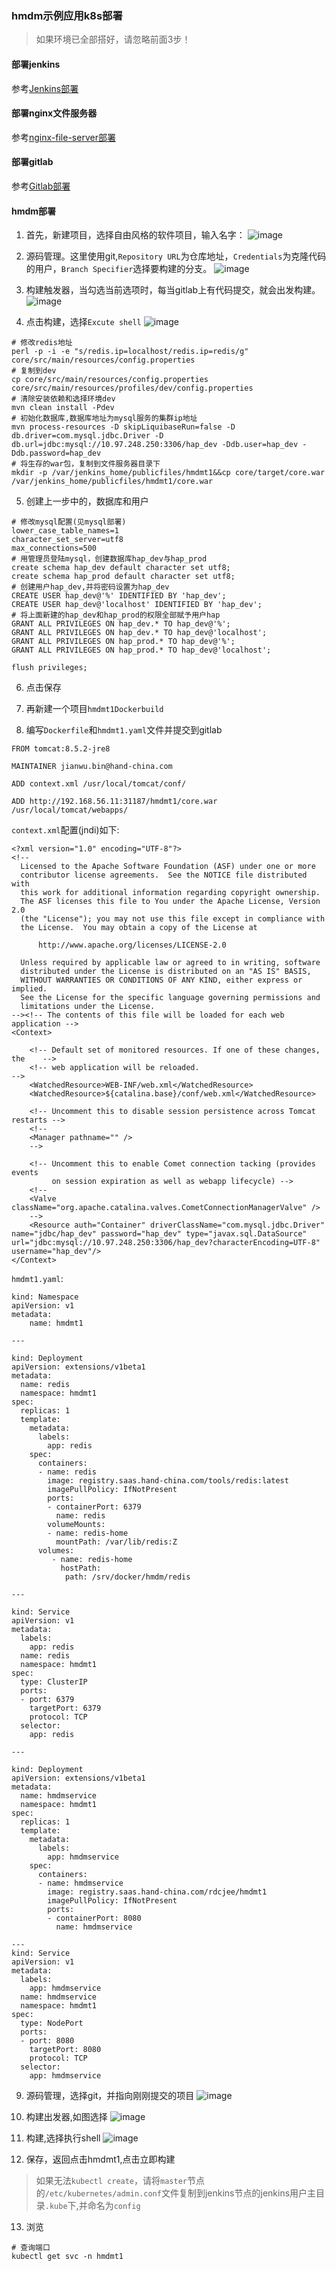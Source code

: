 ### hmdm示例应用k8s部署

> 如果环境已全部搭好，请忽略前面3步！

#### 部署jenkins

参考[Jenkins部署](jenkins.md)

#### 部署nginx文件服务器

参考[nginx-file-server部署](nginx-file-server.md)

#### 部署gitlab

参考[Gitlab部署](gitlab.md)

#### hmdm部署

1. 首先，新建项目，选择自由风格的软件项目，输入名字：
![image](images/hmdmt1_create.png)

2. 源码管理。这里使用git,`Repository URL`为仓库地址，`Credentials`为克隆代码的用户，`Branch Specifier`选择要构建的分支。
![image](images/hmdmt1_yuanma.png)

3. 构建触发器，当勾选当前选项时，每当gitlab上有代码提交，就会出发构建。
![image](images/hmdmt1_build1.png)

4. 点击构建，选择`Excute shell`
![image](images/hmdmt1_build3.png)
```
# 修改redis地址
perl -p -i -e "s/redis.ip=localhost/redis.ip=redis/g" core/src/main/resources/config.properties
# 复制到dev
cp core/src/main/resources/config.properties core/src/main/resources/profiles/dev/config.properties
# 清除安装依赖和选择环境dev
mvn clean install -Pdev
# 初始化数据库,数据库地址为mysql服务的集群ip地址
mvn process-resources -D skipLiquibaseRun=false -D db.driver=com.mysql.jdbc.Driver -D db.url=jdbc:mysql://10.97.248.250:3306/hap_dev -Ddb.user=hap_dev -Ddb.password=hap_dev
# 将生存的war包，复制到文件服务器目录下
mkdir -p /var/jenkins_home/publicfiles/hmdmt1&&cp core/target/core.war /var/jenkins_home/publicfiles/hmdmt1/core.war
```

5. 创建上一步中的，数据库和用户

```
# 修改mysql配置(见mysql部署)
lower_case_table_names=1
character_set_server=utf8
max_connections=500
# 用管理员登陆mysql，创建数据库hap_dev与hap_prod
create schema hap_dev default character set utf8;
create schema hap_prod default character set utf8; 
# 创建用户hap_dev,并将密码设置为hap_dev
CREATE USER hap_dev@'%' IDENTIFIED BY 'hap_dev';
CREATE USER hap_dev@'localhost' IDENTIFIED BY 'hap_dev';
# 将上面新建的hap_dev和hap_prod的权限全部赋予用户hap
GRANT ALL PRIVILEGES ON hap_dev.* TO hap_dev@'%';
GRANT ALL PRIVILEGES ON hap_dev.* TO hap_dev@'localhost';
GRANT ALL PRIVILEGES ON hap_prod.* TO hap_dev@'%';
GRANT ALL PRIVILEGES ON hap_prod.* TO hap_dev@'localhost';

flush privileges;
```

6. 点击保存

7. 再新建一个项目`hmdmt1Dockerbuild`

8. 编写`Dockerfile`和`hmdmt1.yaml`文件并提交到gitlab
```
FROM tomcat:8.5.2-jre8

MAINTAINER jianwu.bin@hand-china.com

ADD context.xml /usr/local/tomcat/conf/

ADD http://192.168.56.11:31187/hmdmt1/core.war /usr/local/tomcat/webapps/
```

`context.xml`配置(jndi)如下:
```
<?xml version="1.0" encoding="UTF-8"?>
<!--
  Licensed to the Apache Software Foundation (ASF) under one or more
  contributor license agreements.  See the NOTICE file distributed with
  this work for additional information regarding copyright ownership.
  The ASF licenses this file to You under the Apache License, Version 2.0
  (the "License"); you may not use this file except in compliance with
  the License.  You may obtain a copy of the License at

      http://www.apache.org/licenses/LICENSE-2.0

  Unless required by applicable law or agreed to in writing, software
  distributed under the License is distributed on an "AS IS" BASIS,
  WITHOUT WARRANTIES OR CONDITIONS OF ANY KIND, either express or implied.
  See the License for the specific language governing permissions and
  limitations under the License.
--><!-- The contents of this file will be loaded for each web application -->
<Context>

    <!-- Default set of monitored resources. If one of these changes, the    -->
    <!-- web application will be reloaded.                                   -->
    <WatchedResource>WEB-INF/web.xml</WatchedResource>
    <WatchedResource>${catalina.base}/conf/web.xml</WatchedResource>

    <!-- Uncomment this to disable session persistence across Tomcat restarts -->
    <!--
    <Manager pathname="" />
    -->

    <!-- Uncomment this to enable Comet connection tacking (provides events
         on session expiration as well as webapp lifecycle) -->
    <!--
    <Valve className="org.apache.catalina.valves.CometConnectionManagerValve" />
    -->
    <Resource auth="Container" driverClassName="com.mysql.jdbc.Driver" name="jdbc/hap_dev" password="hap_dev" type="javax.sql.DataSource" url="jdbc:mysql://10.97.248.250:3306/hap_dev?characterEncoding=UTF-8" username="hap_dev"/>
</Context>
```
`hmdmt1.yaml`:

```
kind: Namespace
apiVersion: v1
metadata:
    name: hmdmt1

---

kind: Deployment
apiVersion: extensions/v1beta1
metadata:
  name: redis
  namespace: hmdmt1
spec:
  replicas: 1
  template:
    metadata:
      labels:
        app: redis
    spec:
      containers:
      - name: redis
        image: registry.saas.hand-china.com/tools/redis:latest
        imagePullPolicy: IfNotPresent
        ports:
        - containerPort: 6379
          name: redis
        volumeMounts:
        - name: redis-home
          mountPath: /var/lib/redis:Z
      volumes:
         - name: redis-home
           hostPath:
            path: /srv/docker/hmdm/redis

---

kind: Service
apiVersion: v1
metadata:
  labels:
    app: redis
  name: redis
  namespace: hmdmt1
spec:
  type: ClusterIP
  ports:
  - port: 6379
    targetPort: 6379
    protocol: TCP
  selector:
    app: redis

---

kind: Deployment
apiVersion: extensions/v1beta1
metadata:
  name: hmdmservice
  namespace: hmdmt1
spec:
  replicas: 1
  template:
    metadata:
      labels:
        app: hmdmservice
    spec:
      containers:
      - name: hmdmservice
        image: registry.saas.hand-china.com/rdcjee/hmdmt1
        imagePullPolicy: IfNotPresent
        ports:
        - containerPort: 8080
          name: hmdmservice
       
---
kind: Service
apiVersion: v1
metadata:
  labels:
    app: hmdmservice
  name: hmdmservice
  namespace: hmdmt1
spec:
  type: NodePort
  ports:
  - port: 8080
    targetPort: 8080
    protocol: TCP
  selector:
    app: hmdmservice

```

9.  源码管理，选择git，并指向刚刚提交的项目
![image](images/docker_build1.png)

10. 构建出发器,如图选择
![image](images/docker_build2.png)

11. 构建,选择执行shell
![image](images/docker_build3.png)

12. 保存，返回点击hmdmt1,点击立即构建
> 如果无法`kubectl create`，请将`master`节点的`/etc/kubernetes/admin.conf`文件复制到jenkins节点的jenkins用户主目录`.kube`下,并命名为`config`

13. 浏览
```
# 查询端口
kubectl get svc -n hmdmt1
```